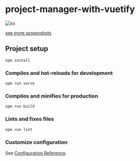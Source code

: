 # project-manager-with-vuetify

![ss](https://s10.gifyu.com/images/demobcdaaf6147289a74.gif)

[see more screenshots](https://github.com/sametkoyuncu/project-manager-with-vuetify/tree/master/Screenshots)

## Project setup

```
npm install
```

### Compiles and hot-reloads for development

```
npm run serve
```

### Compiles and minifies for production

```
npm run build
```

### Lints and fixes files

```
npm run lint
```

### Customize configuration

See [Configuration Reference](https://cli.vuejs.org/config/).
